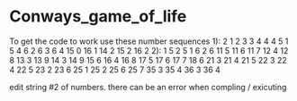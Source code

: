 # Conways_game_of_life
To get the code to work use these number sequences 
1): 2 1 2 3 3 4 4 4 5 1 5 4 6 2 6 3 6 4 15 0 16 1 14 2 15 2 16 2
2): 1 5 2 5 1 6 2 6 11 5 11 6 11 7 12 4 12 8 13 3 13 9 14 3 14 9 15 6 16 4 16 8 17 5 17 6 17 7
    18 6 21 3 21 4 21 5 22 3 22 4 22 5 23 2 23 6 25 1 25 2 25 6 25 7 35 3 35 4 36 3 36 4 
    
 edit string #2 of numbers. there can be an error when compling / exicuting 
